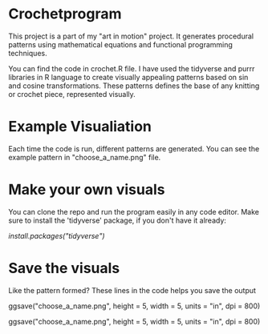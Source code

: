 # Crochetprogram

This project is a part of my "art in motion" project. It generates procedural patterns using mathematical equations and functional programming techniques.

You can find the code in crochet.R file. I have used the tidyverse and purrr libraries in R language to create visually appealing patterns based on sin and cosine transformations.
These patterns defines the base of any knitting or crochet piece, represented visually. 

# Example Visualiation
Each time the code is run, different patterns are generated. You can see the example pattern in "choose_a_name.png" file. 

# Make your own visuals
You can clone the repo and run the program easily in any code editor. 
Make sure to install the 'tidyverse' package, if you don't have it already:
 
*install.packages("tidyverse")*

# Save the visuals
Like the pattern formed? These lines in the code helps you save the output 

ggsave("choose_a_name.png", height = 5, width = 5, units = "in", dpi = 800)


ggsave("choose_a_name.png", height = 5, width = 5, units = "in", dpi = 800)





